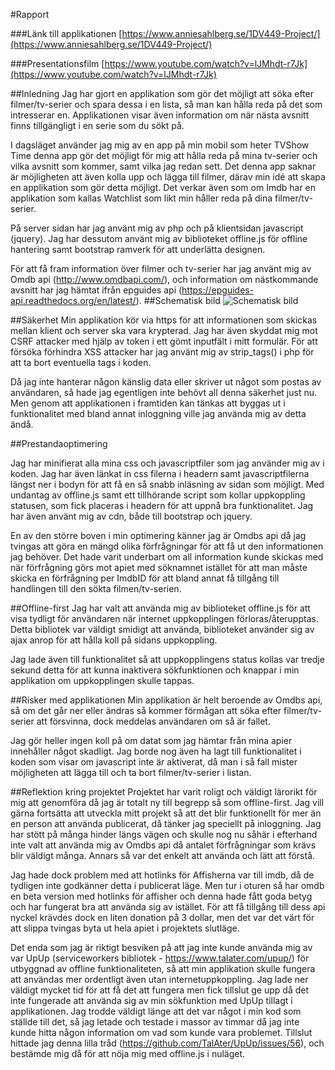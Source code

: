 #Rapport

###Länk till applikationen
[https://www.anniesahlberg.se/1DV449-Project/](https://www.anniesahlberg.se/1DV449-Project/)

###Presentationsfilm
[https://www.youtube.com/watch?v=lJMhdt-r7Jk](https://www.youtube.com/watch?v=lJMhdt-r7Jk)

##Inledning
Jag har gjort en applikation som gör det möjligt att söka efter filmer/tv-serier och spara dessa i en lista, så man kan hålla reda på det som intresserar en.
Applikationen visar även information om när nästa avsnitt finns tillgängligt i en serie som du sökt på.

I dagsläget använder jag mig av en app på min mobil som heter TVShow Time denna app gör det möjligt för mig att hålla reda på mina tv-serier och vilka avsnitt som kommer, samt vilka jag redan sett. Det denna app saknar är möjligheten att även kolla upp och lägga till filmer, därav  min idé att skapa en applikation som gör detta möjligt. 
Det verkar även som om Imdb har en applikation som kallas Watchlist som likt min håller reda på dina filmer/tv-serier.

På server sidan har jag använt mig av php och på klientsidan javascript (jquery). 
Jag har dessutom använt mig av biblioteket offline.js för offline hantering samt bootstrap ramverk för att underlätta designen. 

För att få fram information över filmer och tv-serier har jag använt mig av Omdb api (http://www.omdbapi.com/), och information om nästkommande avsnitt har jag hämtat ifrån epguides api (https://epguides-api.readthedocs.org/en/latest/). 
##Schematisk bild
![Schematisk bild](https://github.com/as223my/1DV449-Projekt-as223my/blob/master/SchematiskBild.png)

##Säkerhet
Min applikation kör via https för att informationen som skickas mellan klient och server ska vara krypterad. 
Jag har även skyddat mig mot CSRF attacker med hjälp av token i ett gömt inputfält i mitt formulär. För att försöka förhindra XSS attacker har jag använt mig av strip_tags() i php för att ta bort eventuella tags i koden.

Då jag inte hanterar någon känslig data eller skriver ut något som postas av användaren, så hade jag egentligen inte behövt all denna säkerhet just nu. Men genom att applikationen i framtiden kan tänkas att byggas ut i funktionalitet med bland annat inloggning ville jag använda mig av detta ändå. 

##Prestandaoptimering

Jag har minifierat alla mina css och javascriptfiler som jag använder mig av i koden. 
Jag har även länkat in css filerna i headern samt javascriptfilerna längst ner i bodyn för att få en så snabb inläsning av sidan som möjligt. 
Med undantag av offline.js samt ett tillhörande script som kollar uppkoppling statusen, som fick placeras i headern för att uppnå bra funktionalitet. Jag har även använt mig av cdn, både till bootstrap och jquery.  

En av den större boven i min optimering känner jag är Omdbs api då jag tvingas att göra en mängd olika förfrågningar för att få ut den informationen jag behöver. 
Det hade varit underbart om all information kunde skickas med när förfrågning görs mot apiet med söknamnet istället för att man måste skicka en förfrågning per ImdbID för att bland annat få tillgång till handlingen till den sökta filmen/tv-serien. 

##Offline-first
Jag har valt att använda mig av biblioteket offline.js för att visa tydligt för användaren när internet uppkopplingen förloras/återupptas. Detta bibliotek var väldigt smidigt att använda, biblioteket använder sig av ajax anrop för att hålla koll på sidans uppkoppling.

Jag lade även till funktionalitet så att uppkopplingens status kollas var tredje sekund detta för att kunna inaktivera sökfunktionen och knappar i min applikation om uppkopplingen skulle tappas.

##Risker med applikationen
Min applikation är helt beroende av Omdbs api, så om det går ner eller ändras så kommer förmågan att söka efter filmer/tv-serier att försvinna, dock meddelas användaren om så är fallet.

Jag gör heller ingen koll på om datat som jag hämtar från mina apier innehåller något skadligt. Jag borde nog även ha lagt till funktionalitet i koden som visar om javascript inte är aktiverat, då man i så fall mister möjligheten att lägga till och ta bort filmer/tv-serier i listan. 

##Reflektion kring projektet
Projektet har varit roligt och väldigt lärorikt för mig att genomföra då jag är totalt ny till begrepp så som offline-first.
Jag vill gärna fortsätta att utveckla mitt projekt så att det blir funktionellt för mer än en person att använda publicerat, då tänker jag speciellt på inloggning. 
Jag har stött på många hinder längs vägen och skulle nog nu såhär i efterhand inte valt att använda mig av Omdbs api då antalet förfrågningar som krävs blir väldigt många. Annars så var det enkelt att använda och lätt att förstå. 

Jag hade dock problem med att hotlinks för Affisherna var till imdb, då de tydligen inte godkänner detta i publicerat läge. Men tur i oturen så har omdb en beta version med hotlinks för affisher och denna hade fått goda betyg och har fungerat bra att använda sig av istället. För att få tillgång till dess api nyckel krävdes dock en liten donation på 3 dollar, men det var det värt för att slippa tvingas byta ut hela apiet i projektets slutläge. 

Det enda som jag är riktigt besviken på att jag inte kunde använda mig av var UpUp (serviceworkers bibliotek - https://www.talater.com/upup/) för utbyggnad av offline funktionaliteten, så att min applikation skulle fungera att användas mer ordentligt även utan internetuppkoppling. Jag lade ner väldigt mycket tid för att få det att fungera men fick tillslut ge upp då det inte fungerade att använda sig av min sökfunktion med UpUp tillagt i applikationen. 
Jag trodde väldigt länge att det var något i min kod som ställde till det, så jag letade och testade i massor av timmar då jag inte kunde hitta någon information om vad som kunde vara problemet. Tillslut hittade jag denna lilla tråd (https://github.com/TalAter/UpUp/issues/56), och bestämde mig då för att nöja mig med offline.js i nuläget.
